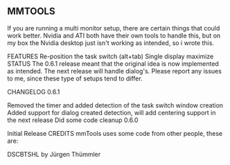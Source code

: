MMTOOLS
--
If you are running a multi monitor setup, there are certain things that could work better. Nvidia and ATI both have their own tools to handle this, but on my box the Nvidia desktop just isn't working as intended, so i wrote this.

FEATURES
Re-position the task switch (alt+tab)
Single display maximize
STATUS
The 0.6.1 release meant that the original idea is now implemented as intended. The next release will handle dialog's. Please report any issues to me, since these type of setups tend to differ.

CHANGELOG
0.6.1

Removed the timer and added detection of the task switch window creation
Added support for dialog created detection, will add centering support in the next release
Did some code cleanup
0.6.0

Initial Release
CREDITS
mmTools uses some code from other people, these are:

DSCBTSHL by Jürgen Thümmler
